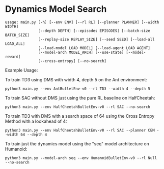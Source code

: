 # Dynamics Model Search
~~~~
usage: main.py [-h] [--env ENV] [--rl RL] [--planner PLANNER] [--width WIDTH]
               [--depth DEPTH] [--episodes EPISODES] [--batch-size BATCH_SIZE]
               [--replay-size REPLAY_SIZE] [--seed SEED] [--load-all LOAD_ALL]
               [--load-model LOAD_MODEL] [--load-agent LOAD_AGENT]
               [--model-arch MODEL_ARCH] [--use-state] [--model-reward]
               [--cross-entropy] [--no-search]
~~~~

Example Usage:

To train TD3 using DMS with width 4, depth 5 on the Ant environment: 
~~~~
python3 main.py --env AntBulletEnv-v0 --rl TD3 --width 4 --depth 5
~~~~
To train SAC without DMS just using the pure RL baseline on HalfCheetah:
~~~~
python3 main.py --env HalfCheetahBulletEnv-v0 --rl SAC --no-search
~~~~
To train TD3 with DMS with a search space of 64 using the Cross Entropy Method with a lookahead of 4:
~~~~
python3 main.py --env HalfCheetahBulletEnv-v0 --rl SAC --planner CEM --width 64 --depth 4
~~~~
To train just the dynamics model using the "seq" model architecture on Humanoid:
~~~~
python3 main.py --model-arch seq --env HumanoidBulletEnv-v0 --rl Null --no-search
~~~~
